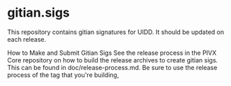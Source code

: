 # gitian.sigs
This repository contains gitian signatures for UIDD. It should be updated on each release.

How to Make and Submit Gitian Sigs
See the release process in the PIVX Core repository on how to build the release archives to create gitian sigs. This can be found in doc/release-process.md. Be sure to use the release process of the tag that you're building, 
